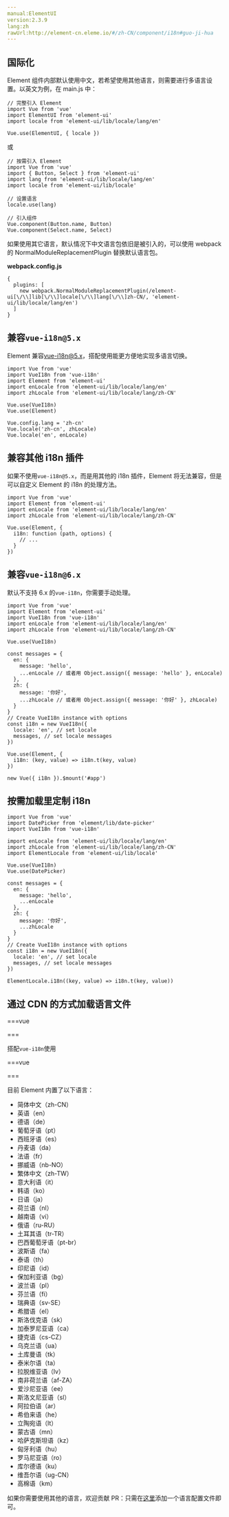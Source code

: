 ```yaml
---
manual:ElementUI
version:2.3.9
lang:zh
rawUrl:http://element-cn.eleme.io/#/zh-CN/component/i18n#guo-ji-hua
---
```



## 国际化<a name="guo-ji-hua"></a>


Element 组件内部默认使用中文，若希望使用其他语言，则需要进行多语言设置。以英文为例，在 main.js 中：


```
// 完整引入 Element
import Vue from 'vue'
import ElementUI from 'element-ui'
import locale from 'element-ui/lib/locale/lang/en'

Vue.use(ElementUI, { locale })

```


或


```
// 按需引入 Element
import Vue from 'vue'
import { Button, Select } from 'element-ui'
import lang from 'element-ui/lib/locale/lang/en'
import locale from 'element-ui/lib/locale'

// 设置语言
locale.use(lang)

// 引入组件
Vue.component(Button.name, Button)
Vue.component(Select.name, Select)

```


如果使用其它语言，默认情况下中文语言包依旧是被引入的，可以使用 webpack 的 NormalModuleReplacementPlugin 替换默认语言包。



**webpack.config.js**


```
{
  plugins: [
    new webpack.NormalModuleReplacementPlugin(/element-ui[\/\\]lib[\/\\]locale[\/\\]lang[\/\\]zh-CN/, 'element-ui/lib/locale/lang/en')
  ]
}

```

## 兼容`vue-i18n@5.x`<a name="jian-rong"></a>


Element 兼容[vue-i18n@5.x](%1458 "")，搭配使用能更方便地实现多语言切换。


```
import Vue from 'vue'
import VueI18n from 'vue-i18n'
import Element from 'element-ui'
import enLocale from 'element-ui/lib/locale/lang/en'
import zhLocale from 'element-ui/lib/locale/lang/zh-CN'

Vue.use(VueI18n)
Vue.use(Element)

Vue.config.lang = 'zh-cn'
Vue.locale('zh-cn', zhLocale)
Vue.locale('en', enLocale)

```

## 兼容其他 i18n 插件<a name="jian-rong-qi-ta-i18n-cha-jian"></a>


如果不使用`vue-i18n@5.x`，而是用其他的 i18n 插件，Element 将无法兼容，但是可以自定义 Element 的 i18n 的处理方法。


```
import Vue from 'vue'
import Element from 'element-ui'
import enLocale from 'element-ui/lib/locale/lang/en'
import zhLocale from 'element-ui/lib/locale/lang/zh-CN'

Vue.use(Element, {
  i18n: function (path, options) {
    // ...
  }
})

```

## 兼容`vue-i18n@6.x`<a name="jian-rong-2"></a>


默认不支持 6.x 的`vue-i18n`，你需要手动处理。


```
import Vue from 'vue'
import Element from 'element-ui'
import VueI18n from 'vue-i18n'
import enLocale from 'element-ui/lib/locale/lang/en'
import zhLocale from 'element-ui/lib/locale/lang/zh-CN'

Vue.use(VueI18n)

const messages = {
  en: {
    message: 'hello',
    ...enLocale // 或者用 Object.assign({ message: 'hello' }, enLocale)
  },
  zh: {
    message: '你好',
    ...zhLocale // 或者用 Object.assign({ message: '你好' }, zhLocale)
  }
}
// Create VueI18n instance with options
const i18n = new VueI18n({
  locale: 'en', // set locale
  messages, // set locale messages
})

Vue.use(Element, {
  i18n: (key, value) => i18n.t(key, value)
})

new Vue({ i18n }).$mount('#app')

```

## 按需加载里定制 i18n<a name="an-xu-jia-zai-li-ding-zhi-i18n"></a>

```
import Vue from 'vue'
import DatePicker from 'element/lib/date-picker'
import VueI18n from 'vue-i18n'

import enLocale from 'element-ui/lib/locale/lang/en'
import zhLocale from 'element-ui/lib/locale/lang/zh-CN'
import ElementLocale from 'element-ui/lib/locale'

Vue.use(VueI18n)
Vue.use(DatePicker)

const messages = {
  en: {
    message: 'hello',
    ...enLocale
  },
  zh: {
    message: '你好',
    ...zhLocale
  }
}
// Create VueI18n instance with options
const i18n = new VueI18n({
  locale: 'en', // set locale
  messages, // set locale messages
})

ElementLocale.i18n((key, value) => i18n.t(key, value))

```

## 通过 CDN 的方式加载语言文件<a name="tong-guo-cdn-de-fang-shi-jia-zai-yu-yan-wen-jian"></a>
===vue
<template>
<script src="//unpkg.com/vue"></script>
<script src="//unpkg.com/element-ui"></script>
<script src="//unpkg.com/element-ui/lib/umd/locale/en.js"></script>
</template>


<script>
  ELEMENT.locale(ELEMENT.lang.en)
</script>


===


搭配`vue-i18n`使用

===vue
<template>
<script src="//unpkg.com/vue"></script>
<script src="//unpkg.com/vue-i18n/dist/vue-i18n.js"></script>
<script src="//unpkg.com/element-ui"></script>
<script src="//unpkg.com/element-ui/lib/umd/locale/zh-CN.js"></script>
<script src="//unpkg.com/element-ui/lib/umd/locale/en.js"></script>
</template>


<script>
  Vue.locale('en', ELEMENT.lang.en)
  Vue.locale('zh-cn', ELEMENT.lang.zhCN)
</script>


===


目前 Element 内置了以下语言：


* 简体中文（zh-CN）
* 英语（en）
* 德语（de）
* 葡萄牙语（pt）
* 西班牙语（es）
* 丹麦语（da）
* 法语（fr）
* 挪威语（nb-NO）
* 繁体中文（zh-TW）
* 意大利语（it）
* 韩语（ko）
* 日语（ja）
* 荷兰语（nl）
* 越南语（vi）
* 俄语（ru-RU）
* 土耳其语（tr-TR）
* 巴西葡萄牙语（pt-br）
* 波斯语（fa）
* 泰语（th）
* 印尼语（id）
* 保加利亚语（bg）
* 波兰语（pl）
* 芬兰语（fi）
* 瑞典语（sv-SE）
* 希腊语（el）
* 斯洛伐克语（sk）
* 加泰罗尼亚语（ca）
* 捷克语（cs-CZ）
* 乌克兰语（ua）
* 土库曼语（tk）
* 泰米尔语（ta）
* 拉脱维亚语（lv）
* 南非荷兰语（af-ZA）
* 爱沙尼亚语（ee）
* 斯洛文尼亚语（sl）
* 阿拉伯语（ar）
* 希伯来语（he）
* 立陶宛语（lt）
* 蒙古语（mn）
* 哈萨克斯坦语（kz）
* 匈牙利语（hu）
* 罗马尼亚语（ro）
* 库尔德语（ku）
* 维吾尔语（ug-CN）
* 高棉语（km）


如果你需要使用其他的语言，欢迎贡献 PR：只需在[这里](%1463 "")添加一个语言配置文件即可。

